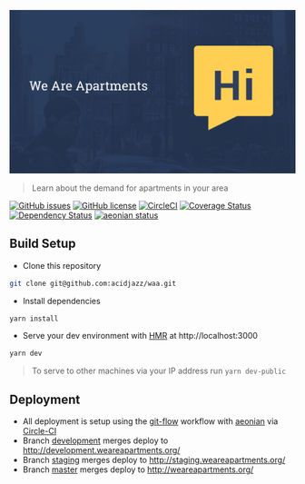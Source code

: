 <p align="center">
  <img src="https://github.com/acidjazz/waa/raw/development/static/share.png" alt="WAA Logo"/>
</p>

> Learn about the demand for apartments in your area

[![GitHub issues](https://img.shields.io/github/issues/acidjazz/waa.svg)](https://github.com/acidjazz/waa/issues)
[![GitHub license](https://img.shields.io/badge/license-Apache%202-blue.svg)](https://raw.githubusercontent.com/acidjazz/waa/master/license)
[![CircleCI](https://img.shields.io/circleci/project/github/acidjazz/waa.svg)](https://circleci.com/gh/acidjazz/waa/)
[![Coverage Status](https://coveralls.io/repos/github/acidjazz/waa/badge.svg?branch=development)](https://coveralls.io/github/acidjazz/waa?branch=staging)
[![Dependency Status](https://gemnasium.com/badges/github.com/acidjazz/waa.svg)](https://gemnasium.com/github.com/acidjazz/waa)
[![aeonian status](https://img.shields.io/badge/%C3%A6onian-deployed-green.svg)](https://github.com/acidjazz/aeonian)

## Build Setup
* Clone this repository 
```bash
git clone git@github.com:acidjazz/waa.git
```
* Install dependencies
```bash
yarn install
```
* Serve your dev environment with [HMR](https://webpack.github.io/docs/hot-module-replacement.html) at http://localhost:3000
```bash
yarn dev
```
> To serve to other machines via your IP address run `yarn dev-public`

## Deployment
* All deployment is setup using the [git-flow](http://nvie.com/posts/a-successful-git-branching-model/) workflow with [aeonian](https://github.com/acidjazz/aeonian) via [Circle-CI](https://circleci.com/gh/acidjazz/waa)
 * Branch [development](https://github.com/acidjazz/waa/tree/development) merges deploy to http://development.weareapartments.org/
 * Branch [staging](https://github.com/acidjazz/waa/tree/staging) merges deploy to http://staging.weareapartments.org/
 * Branch [master](https://github.com/acidjazz/waa/tree/master) merges deploy to http://weareapartments.org/

